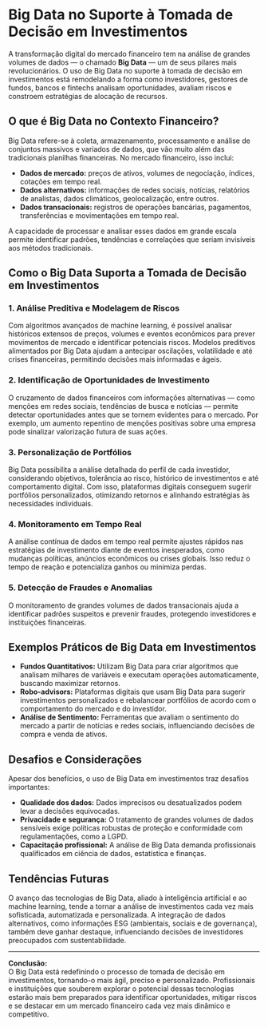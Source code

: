 # Big Data no Suporte à Tomada de Decisão em Investimentos

A transformação digital do mercado financeiro tem na análise de grandes volumes de dados — o chamado **Big Data** — um de seus pilares mais revolucionários. O uso de Big Data no suporte à tomada de decisão em investimentos está remodelando a forma como investidores, gestores de fundos, bancos e fintechs analisam oportunidades, avaliam riscos e constroem estratégias de alocação de recursos.

## O que é Big Data no Contexto Financeiro?

Big Data refere-se à coleta, armazenamento, processamento e análise de conjuntos massivos e variados de dados, que vão muito além das tradicionais planilhas financeiras. No mercado financeiro, isso inclui:

- **Dados de mercado:** preços de ativos, volumes de negociação, índices, cotações em tempo real.
- **Dados alternativos:** informações de redes sociais, notícias, relatórios de analistas, dados climáticos, geolocalização, entre outros.
- **Dados transacionais:** registros de operações bancárias, pagamentos, transferências e movimentações em tempo real.

A capacidade de processar e analisar esses dados em grande escala permite identificar padrões, tendências e correlações que seriam invisíveis aos métodos tradicionais.

## Como o Big Data Suporta a Tomada de Decisão em Investimentos

### 1. **Análise Preditiva e Modelagem de Riscos**

Com algoritmos avançados de machine learning, é possível analisar históricos extensos de preços, volumes e eventos econômicos para prever movimentos de mercado e identificar potenciais riscos. Modelos preditivos alimentados por Big Data ajudam a antecipar oscilações, volatilidade e até crises financeiras, permitindo decisões mais informadas e ágeis.

### 2. **Identificação de Oportunidades de Investimento**

O cruzamento de dados financeiros com informações alternativas — como menções em redes sociais, tendências de busca e notícias — permite detectar oportunidades antes que se tornem evidentes para o mercado. Por exemplo, um aumento repentino de menções positivas sobre uma empresa pode sinalizar valorização futura de suas ações.

### 3. **Personalização de Portfólios**

Big Data possibilita a análise detalhada do perfil de cada investidor, considerando objetivos, tolerância ao risco, histórico de investimentos e até comportamento digital. Com isso, plataformas digitais conseguem sugerir portfólios personalizados, otimizando retornos e alinhando estratégias às necessidades individuais.

### 4. **Monitoramento em Tempo Real**

A análise contínua de dados em tempo real permite ajustes rápidos nas estratégias de investimento diante de eventos inesperados, como mudanças políticas, anúncios econômicos ou crises globais. Isso reduz o tempo de reação e potencializa ganhos ou minimiza perdas.

### 5. **Detecção de Fraudes e Anomalias**

O monitoramento de grandes volumes de dados transacionais ajuda a identificar padrões suspeitos e prevenir fraudes, protegendo investidores e instituições financeiras.

## Exemplos Práticos de Big Data em Investimentos

- **Fundos Quantitativos:** Utilizam Big Data para criar algoritmos que analisam milhares de variáveis e executam operações automaticamente, buscando maximizar retornos.
- **Robo-advisors:** Plataformas digitais que usam Big Data para sugerir investimentos personalizados e rebalancear portfólios de acordo com o comportamento do mercado e do investidor.
- **Análise de Sentimento:** Ferramentas que avaliam o sentimento do mercado a partir de notícias e redes sociais, influenciando decisões de compra e venda de ativos.

## Desafios e Considerações

Apesar dos benefícios, o uso de Big Data em investimentos traz desafios importantes:

- **Qualidade dos dados:** Dados imprecisos ou desatualizados podem levar a decisões equivocadas.
- **Privacidade e segurança:** O tratamento de grandes volumes de dados sensíveis exige políticas robustas de proteção e conformidade com regulamentações, como a LGPD.
- **Capacitação profissional:** A análise de Big Data demanda profissionais qualificados em ciência de dados, estatística e finanças.

## Tendências Futuras

O avanço das tecnologias de Big Data, aliado à inteligência artificial e ao machine learning, tende a tornar a análise de investimentos cada vez mais sofisticada, automatizada e personalizada. A integração de dados alternativos, como informações ESG (ambientais, sociais e de governança), também deve ganhar destaque, influenciando decisões de investidores preocupados com sustentabilidade.

---

**Conclusão:**  
O Big Data está redefinindo o processo de tomada de decisão em investimentos, tornando-o mais ágil, preciso e personalizado. Profissionais e instituições que souberem explorar o potencial dessas tecnologias estarão mais bem preparados para identificar oportunidades, mitigar riscos e se destacar em um mercado financeiro cada vez mais dinâmico e competitivo.
